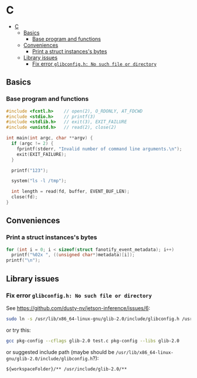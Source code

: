 # C

- [C](#c)
  - [Basics](#basics)
    - [Base program and functions](#base-program-and-functions)
  - [Conveniences](#conveniences)
    - [Print a struct instances's bytes](#print-a-struct-instancess-bytes)
  - [Library issues](#library-issues)
    - [Fix error `glibconfig.h: No such file or directory`](#fix-error-glibconfigh-no-such-file-or-directory)

## Basics

### Base program and functions

```c
#include <fcntl.h>    // open(2), O_RDONLY, AT_FDCWD
#include <stdio.h>    // printf(3)
#include <stdlib.h>   // exit(3), EXIT_FAILURE
#include <unistd.h>   // read(2), close(2)

int main(int argc, char **argv) {
  if (argc != 2) {
    fprintf(stderr, "Invalid number of command line arguments.\n");
    exit(EXIT_FAILURE);
  }

  printf("123");

  system("ls -l /tmp");

  int length = read(fd, buffer, EVENT_BUF_LEN);
  close(fd);
}
```

## Conveniences

### Print a struct instances's bytes

```c
for (int i = 0; i < sizeof(struct fanotify_event_metadata); i++)
  printf("%02x ", ((unsigned char*)metadata)[i]);
printf("\n");
```

## Library issues

### Fix error `glibconfig.h: No such file or directory`

See https://github.com/dusty-nv/jetson-inference/issues/6:

```sh
sudo ln -s /usr/lib/x86_64-linux-gnu/glib-2.0/include/glibconfig.h /usr/include/glib-2.0/
```

or try this:

```sh
gcc pkg-config --cflags glib-2.0 test.c pkg-config --libs glib-2.0
```

or suggested include path (maybe should be `/usr/lib/x86_64-linux-gnu/glib-2.0/include/glibconfig.h`?):

```
${workspaceFolder}/** /usr/include/glib-2.0/**
```


